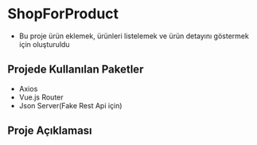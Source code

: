 # ShopForProduct
- Bu proje ürün eklemek, ürünleri listelemek ve ürün detayını göstermek için oluşturuldu
## Projede Kullanılan Paketler
- Axios
- Vue.js Router
- Json Server(Fake Rest Api için)
## Proje Açıklaması


